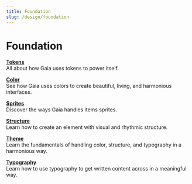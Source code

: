 ```yaml
---
title: Foundation
slug: /design/foundation
---
```

# Foundation

**[Tokens](tokens.md)**<br/>
All about how Gaia uses tokens to power itself.

**[Color](color/applying-colors.md)**<br/>
See how Gaia uses colors to create beautiful, living, and harmonious interfaces.

**[Sprites](sprites.md)**<br/>
Discover the ways Gaia handles items sprites.

**[Structure](structure.md)**<br/>
Learn how to create an element with visual and rhythmic structure.

**[Theme](theme.md)**<br/>
Learn the fundamentals of handling color, structure, and typography in a harmonious way.

**[Typography](typography.md)**<br/>
Learn how to use typography to get written content across in a meaningful way.